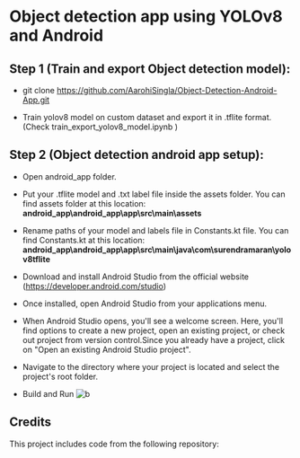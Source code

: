 # Object detection app using YOLOv8 and Android

## Step 1 (Train and export Object detection model):
- git clone https://github.com/AarohiSingla/Object-Detection-Android-App.git
  
- Train yolov8 model on custom dataset and export it in .tflite format. (Check train_export_yolov8_model.ipynb )

## Step 2 (Object detection android app setup):
- Open android_app folder.

- Put your .tflite model and .txt label file inside the assets folder. You can find assets folder at this location: <b> android_app\android_app\app\src\main\assets</b>

- Rename paths of your model and labels file in Constants.kt file. You can find Constants.kt at this location: <b>android_app\android_app\app\src\main\java\com\surendramaran\yolov8tflite </b>

- Download and install Android Studio from the official website (https://developer.android.com/studio)

- Once installed, open Android Studio from your applications menu.

- When Android Studio opens, you'll see a welcome screen. Here, you'll find options to create a new project, open an existing project, or check out project from version control.Since you already have a project, click on "Open an existing Android Studio project".

- Navigate to the directory where your project is located and select the project's root folder. 

- Build and Run
![b](https://github.com/AarohiSingla/Object-Detection-Android-App/assets/60029146/bca02a66-3421-42d9-a16f-80d5448c920f)



## Credits

This project includes code from the following repository:
